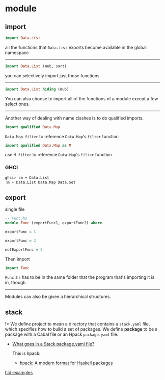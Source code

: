 # module

## import

```hs
import Data.List
```

all the functions that `Data.List` exports become available in the global namespace

---

```hs
import Data.List (nub, sort)
```

you can selectively import just those functions

---

```hs
import Data.List hiding (nub)
```

You can also choose to import all of the functions of a module except a few select ones.

---

Another way of dealing with name clashes is to do qualified imports.

```hs
import qualified Data.Map
```

`Data.Map.filter` to reference `Data.Map`'s `filter` function

```hs
import qualified Data.Map as M
```

use `M.filter` to reference `Data.Map`'s `filter` function

### GHCI

```bash
ghci> :m + Data.List
:m + Data.List Data.Map Data.Set
```

## export

single file

```hs
-- Func.hs
module Func (exportFunc1, exportFunc2) where

exportFunc = 1

exportFunc = 2

notExportFunc = 3
```

Then import

```hs
import Func
```

`Func.hs` has to be in the same folder that the program that's importing it is in, though.

---

Modules can also be given a hierarchical structures.

## stack

!> We define project to mean a directory that contains a `stack.yaml` file, which specifies how to build a set of packages. We define **package** to be a package with a Cabal file or an Hpack `package.yaml` file.

- [What goes in a Stack package.yaml file?](https://stackoverflow.com/questions/40332040/what-goes-in-a-stack-package-yaml-file)

  This is hpack:

  - [hpack: A modern format for Haskell packages](https://github.com/sol/hpack)

[hid-examples](https://github.com/bravit/hid-examples)
